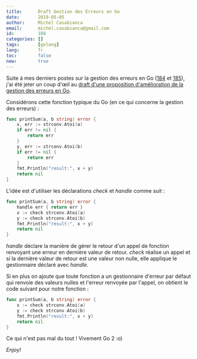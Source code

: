 ```yaml
---
title:      Draft Gestion des Erreurs en Go
date:       2019-05-05
author:     Michel Casabianca
email:      michel.casabianca@gmail.com
id:         188
categories: []
tags:       [golang]
lang:       fr
toc:        false
new:        true
---
```


Suite à mes derniers postes sur la gestion des erreurs en Go ([184](/blog/184.html) et [185](/blog/185.html)), j'ai été jeter un coup d'œil au [draft d'une proposition d'amélioration de la gestion des erreurs en Go](https://github.com/golang/proposal/blob/master/design/go2draft-error-handling.md).

<!--more-->

Considérons cette fonction typique du Go (en ce qui concerne la gestion des erreurs) :

```go
func printSum(a, b string) error {
	x, err := strconv.Atoi(a)
	if err != nil {
		return err
	}
	y, err := strconv.Atoi(b)
	if err != nil {
		return err
	}
	fmt.Println("result:", x + y)
	return nil
}
```

L'idée est d'utiliser les déclarations *check* et *handle* comme suit :

```go
func printSum(a, b string) error {
	handle err { return err }
	x := check strconv.Atoi(a)
	y := check strconv.Atoi(b)
	fmt.Println("result:", x + y)
	return nil
}
```

*handle* déclare la manière de gérer le retour d'un appel de fonction renvoyant une erreur en dernière valeur de retour. *check* réalise un appel et si la dernière valeur de retour est une valeur non nulle, elle applique le gestionnaire déclaré avec *handle*.

Si en plus on ajoute que toute fonction a un gestionnaire d'erreur par défaut qui renvoie des valeurs nulles et l'erreur renvoyée par l'appel, on obtient le code suivant pour notre fonction :

```go
func printSum(a, b string) error {
	x := check strconv.Atoi(a)
	y := check strconv.Atoi(b)
	fmt.Println("result:", x + y)
	return nil
}
```

Ce qui n'est pas mal du tout ! Vivement Go 2 :o)

*Enjoy!*
